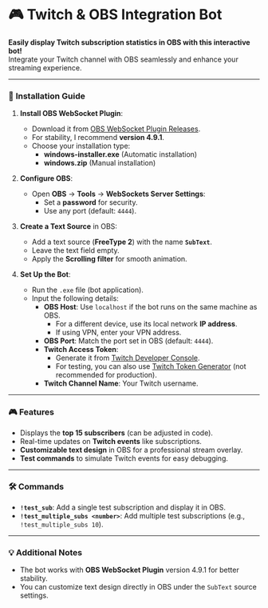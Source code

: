 
# 🎮 Twitch & OBS Integration Bot  

**Easily display Twitch subscription statistics in OBS with this interactive bot!**  
Integrate your Twitch channel with OBS seamlessly and enhance your streaming experience.  

---

### 🔧 **Installation Guide**  

1. **Install OBS WebSocket Plugin**:  
   - Download it from [OBS WebSocket Plugin Releases](https://github.com/obsproject/obs-websocket/releases).  
   - For stability, I recommend **version 4.9.1**.  
   - Choose your installation type:  
     - **windows-installer.exe** (Automatic installation)  
     - **windows.zip** (Manual installation)  

2. **Configure OBS**:  
   - Open **OBS** → **Tools** → **WebSockets Server Settings**:  
     - Set a **password** for security.  
     - Use any port (default: `4444`).  

3. **Create a Text Source** in OBS:  
   - Add a text source (**FreeType 2**) with the name **`SubText`**.  
   - Leave the text field empty.  
   - Apply the **Scrolling filter** for smooth animation.

4. **Set Up the Bot**:  
   - Run the `.exe` file (bot application).  
   - Input the following details:  
     - **OBS Host**: Use `localhost` if the bot runs on the same machine as OBS.  
       - For a different device, use its local network **IP address**.  
       - If using VPN, enter your VPN address.  
     - **OBS Port**: Match the port set in OBS (default: `4444`).  
     - **Twitch Access Token**:  
       - Generate it from [Twitch Developer Console](https://dev.twitch.tv/console).  
       - For testing, you can also use [Twitch Token Generator](https://twitchtokengenerator.com/) (not recommended for production).  
     - **Twitch Channel Name**: Your Twitch username.

---

### 🎮 **Features**  

- Displays the **top 15 subscribers** (can be adjusted in code).  
- Real-time updates on **Twitch events** like subscriptions.  
- **Customizable text design** in OBS for a professional stream overlay.  
- **Test commands** to simulate Twitch events for easy debugging.  

---

### 🛠️ **Commands**  

- **`!test_sub`**: Add a single test subscription and display it in OBS.  
- **`!test_multiple_subs <number>`**: Add multiple test subscriptions (e.g., `!test_multiple_subs 10`).  

---

### 💡 **Additional Notes**  

- The bot works with **OBS WebSocket Plugin** version 4.9.1 for better stability.  
- You can customize text design directly in OBS under the `SubText` source settings.  
